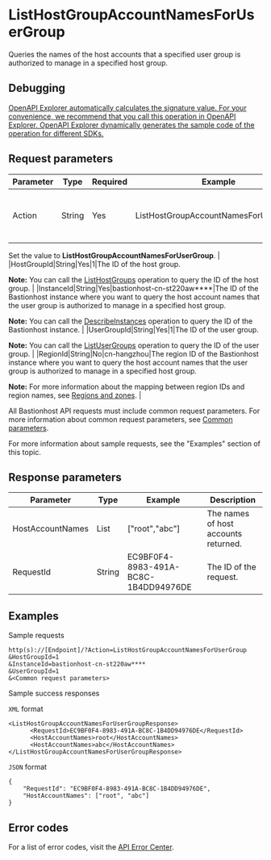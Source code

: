 # ListHostGroupAccountNamesForUserGroup

Queries the names of the host accounts that a specified user group is authorized to manage in a specified host group.

## Debugging

[OpenAPI Explorer automatically calculates the signature value. For your convenience, we recommend that you call this operation in OpenAPI Explorer. OpenAPI Explorer dynamically generates the sample code of the operation for different SDKs.](https://api.aliyun.com/#product=Yundun-bastionhost&api=ListHostGroupAccountNamesForUserGroup&type=RPC&version=2019-12-09)

## Request parameters

|Parameter|Type|Required|Example|Description|
|---------|----|--------|-------|-----------|
|Action|String|Yes|ListHostGroupAccountNamesForUserGroup|The operation that you want to perform.

 Set the value to **ListHostGroupAccountNamesForUserGroup**. |
|HostGroupId|String|Yes|1|The ID of the host group.

 **Note:** You can call the [ListHostGroups](~~201307~~) operation to query the ID of the host group. |
|InstanceId|String|Yes|bastionhost-cn-st220aw\*\*\*\*|The ID of the Bastionhost instance where you want to query the host account names that the user group is authorized to manage in a specified host group.

 **Note:** You can call the [DescribeInstances](~~153281~~) operation to query the ID of the Bastionhost instance. |
|UserGroupId|String|Yes|1|The ID of the user group.

 **Note:** You can call the [ListUserGroups](~~204509~~) operation to query the ID of the user group. |
|RegionId|String|No|cn-hangzhou|The region ID of the Bastionhost instance where you want to query the host account names that the user group is authorized to manage in a specified host group.

 **Note:** For more information about the mapping between region IDs and region names, see [Regions and zones](~~40654~~). |

All Bastionhost API requests must include common request parameters. For more information about common request parameters, see [Common parameters](~~148139~~).

For more information about sample requests, see the "Examples" section of this topic.

## Response parameters

|Parameter|Type|Example|Description|
|---------|----|-------|-----------|
|HostAccountNames|List|\["root","abc"\]|The names of host accounts returned. |
|RequestId|String|EC9BF0F4-8983-491A-BC8C-1B4DD94976DE|The ID of the request. |

## Examples

Sample requests

```
http(s)://[Endpoint]/?Action=ListHostGroupAccountNamesForUserGroup
&HostGroupId=1
&InstanceId=bastionhost-cn-st220aw****
&UserGroupId=1
&<Common request parameters>
```

Sample success responses

`XML` format

```
<ListHostGroupAccountNamesForUserGroupResponse>
      <RequestId>EC9BF0F4-8983-491A-BC8C-1B4DD94976DE</RequestId>
      <HostAccountNames>root</HostAccountNames>
      <HostAccountNames>abc</HostAccountNames>
</ListHostGroupAccountNamesForUserGroupResponse>
```

`JSON` format

```
{
	"RequestId": "EC9BF0F4-8983-491A-BC8C-1B4DD94976DE",
	"HostAccountNames": ["root", "abc"]
}
```

## Error codes

For a list of error codes, visit the [API Error Center](https://error-center.alibabacloud.com/status/product/Yundun-bastionhost).

